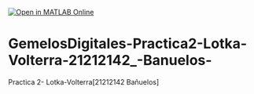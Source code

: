 [![Open in MATLAB Online](https://www.mathworks.com/images/responsive/global/open-in-matlab-online.svg)](https://matlab.mathworks.com/open/github/v1?repo=IamJrbe/GemelosDigitales-Practica2-Lotka-Volterra-21212142_-Banuelos-)
# GemelosDigitales-Practica2-Lotka-Volterra-21212142_-Banuelos-
Practica 2- Lotka-Volterra[21212142 Bañuelos]
